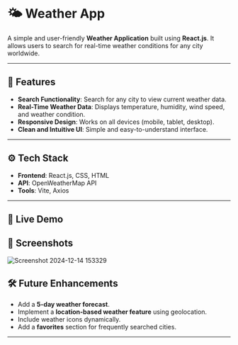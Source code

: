 # 🌤 Weather App

A simple and user-friendly **Weather Application** built using **React.js**. It allows users to search for real-time weather conditions for any city worldwide.  

---

## 📌 Features

- **Search Functionality**: Search for any city to view current weather data.  
- **Real-Time Weather Data**: Displays temperature, humidity, wind speed, and weather condition.  
- **Responsive Design**: Works on all devices (mobile, tablet, desktop).  
- **Clean and Intuitive UI**: Simple and easy-to-understand interface.  

---

## ⚙️ Tech Stack

- **Frontend**: React.js, CSS, HTML 
- **API**: OpenWeatherMap API  
- **Tools**: Vite, Axios  

---

## 🚀 Live Demo



## 🎨 Screenshots  
![Screenshot 2024-12-14 153329](https://github.com/user-attachments/assets/8b7cb547-cc2a-4e7c-9ba0-34825e8fbfd3)


## 🛠 Future Enhancements  

- Add a **5-day weather forecast**.  
- Implement a **location-based weather feature** using geolocation.  
- Include weather icons dynamically.  
- Add a **favorites** section for frequently searched cities.  

---
